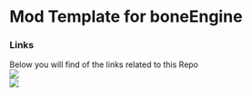 # Mod Template for boneEngine

### Links
Below you will find of the links related to this Repo</br>
[<img src="https://github.com/thomasa-dev/readme-buttons/blob/main/guildedButton.png"/>](https://guilded.gg/thomas-hub "My Guilded Server")</br>
[<img src="https://github.com/thomasa-dev/readme-buttons/blob/main/gameButton.png" />](https://github.com/thomasa-dev/boneEngine-private "Private Repo")
